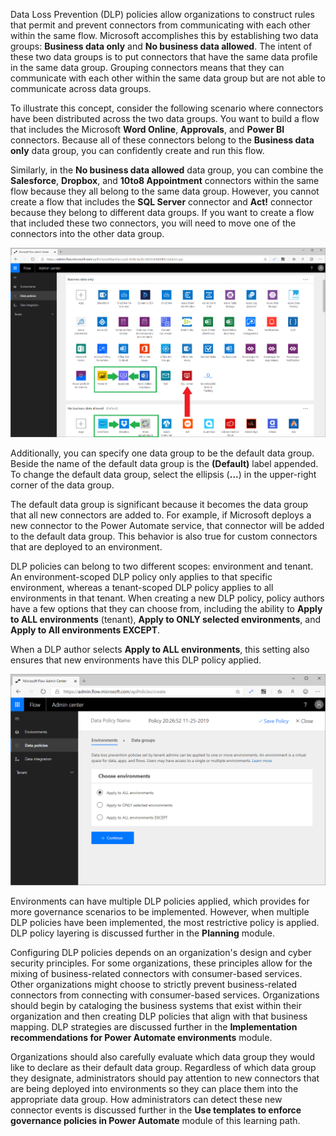 Data Loss Prevention (DLP) policies allow organizations to construct
rules that permit and prevent connectors from communicating with each
other within the same flow. Microsoft accomplishes this by establishing
two data groups: **Business data only** and **No business data allowed**. 
The intent of these two data groups is to put connectors that
have the same data profile in the same data group. Grouping
connectors means that they can communicate with each other within the
same data group but are not able to communicate across data groups.

To illustrate this concept, consider the following scenario where 
connectors have been distributed across the two data groups.
You want to build a flow that includes the Microsoft **Word Online**,
**Approvals**, and **Power BI** connectors. Because all of these connectors
belong to the **Business data only** data group, you can confidently create and run this flow. 

Similarly, in the **No business data allowed** data group, you can combine 
the **Salesforce**, **Dropbox**, and **10to8 Appointment** connectors within 
the same flow because they all belong to the same data group. 
However, you cannot create a flow that includes the **SQL Server** connector 
and **Act!** connector because they belong to different data groups. 
If you want to create a flow that included these two connectors, you will 
need to move one of the connectors into the other data group.

![Data Loss Prevent Policy that includes connectors in the Business data only group and No Business data allowed](../media/2-dlp.png)

Additionally, you can specify one data group to be the default data
group. Beside the name of the default data group is the
**(Default)** label appended. To change the default data group, select
the ellipsis (**...**) in the upper-right corner of the data group.

The default data group is significant because it becomes the data group that
all new connectors are added to. For example, if Microsoft deploys a new
connector to the Power Automate service, that connector will be added to
the default data group. This behavior is also true for custom connectors
that are deployed to an environment.

DLP policies can belong to two different scopes: environment and tenant. An environment-scoped DLP policy only applies to
that specific environment, whereas a tenant-scoped DLP policy applies to
all environments in that tenant. When creating a new DLP policy, 
policy authors have a few options that they can choose from, including the
ability to **Apply to ALL environments** (tenant), **Apply to ONLY
selected environments**, and **Apply to All environments EXCEPT**.

When a DLP author selects **Apply to ALL environments**, this setting
also ensures that new environments have this DLP policy applied.

![DLP policy applied](../media/3-create-dlp.png)

Environments can have multiple DLP policies applied, which provides for
more governance scenarios to be implemented. However, when multiple DLP
policies have been implemented, the most restrictive policy is applied.
DLP policy layering is discussed further in the **Planning** module.

Configuring DLP policies depends on an organization's design
and cyber security principles. For some organizations, these principles allow
for the mixing of business-related connectors with consumer-based
services. Other organizations might choose to strictly prevent
business-related connectors from connecting with consumer-based
services. Organizations should begin by cataloging the business systems
that exist within their organization and then creating DLP policies that
align with that business mapping. DLP strategies are discussed further 
in the **Implementation recommendations for Power Automate environments** 
module.

Organizations should also carefully evaluate which data group they would
like to declare as their default data group. Regardless of which data
group they designate, administrators should pay attention to new
connectors that are being deployed into environments so they can place
them into the appropriate data group. How
administrators can detect these new connector events is discussed further in the 
**Use templates to enforce governance policies in Power Automate** module 
of this learning path.
